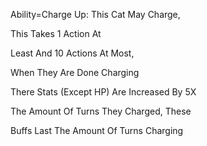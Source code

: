 Ability=Charge Up:
This Cat May Charge,

This Takes 1 Action At

Least And 10 Actions At Most,

When They Are Done Charging

There Stats (Except HP) Are Increased By 5X

The Amount Of Turns They Charged, These

Buffs Last The Amount Of Turns Charging
